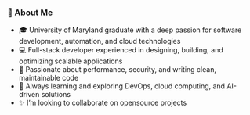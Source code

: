 ### 🚀 About Me  
- 🎓 University of Maryland graduate with a deep passion for software development, automation, and cloud technologies  
- 💻 Full-stack developer experienced in designing, building, and optimizing scalable applications  
- 🔐 Passionate about performance, security, and writing clean, maintainable code  
- 🌱 Always learning and exploring DevOps, cloud computing, and AI-driven solutions
- ✨ I’m looking to collaborate on opensource projects

